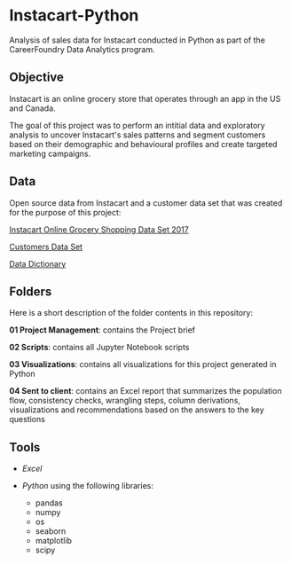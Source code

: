# Instacart-Python
Analysis of sales data for Instacart conducted in Python as part of the CareerFoundry Data Analytics program.
## Objective
Instacart is an online grocery store that operates through an app in the US and Canada.

The goal of this project was to perform an intitial data and exploratory analysis to uncover Instacart's sales patterns and segment customers based on their demographic and behavioural profiles and create targeted marketing campaigns. 
## Data
Open source data from Instacart and a customer data set that was created for the purpose of this project:

[Instacart Online Grocery Shopping Data Set 2017](https://www.instacart.com/datasets/grocery-shopping-2017)

[Customers Data Set](https://s3.amazonaws.com/coach-courses-us/public/courses/data-immersion/A4/A4_Data_Assets/customers.zip)

[Data Dictionary](https://gist.github.com/jeremystan/c3b39d947d9b88b3ccff3147dbcf6c6b)
## Folders
Here is a short description of the folder contents in this repository:

**01 Project Management**: contains the Project brief

**02 Scripts**: contains all Jupyter Notebook scripts

**03 Visualizations**: contains all visualizations for this project generated in Python

**04 Sent to client**: contains an Excel report that summarizes the population flow, consistency checks, wrangling steps, column derivations, 
                        visualizations and recommendations based on the answers to the key questions
## Tools
- *Excel*

- *Python* using the following libraries:
  * pandas
  * numpy
  * os
  * seaborn
  * matplotlib
  * scipy
